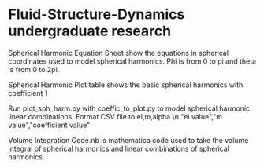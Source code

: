 # Fluid-Structure-Dynamics undergraduate research

Spherical Harmonic Equation Sheet show the equations in spherical coordinates used to model spherical harmonics. Phi is from 0 to pi and theta is from 0 to 2pi.

Spherical Harmonic Plot table shows the basic spherical harmonics with coefficient 1

Run plot_sph_harm.py with coeffic_to_plot.py to model spherical harmonic linear combinations. Format CSV file to el,m,alpha \n "el value","m value","coefficient value"

Volume Integration Code.nb is mathematica code used to take the volume integral of spherical harmonics and linear combinations of spherical harmonics. 
